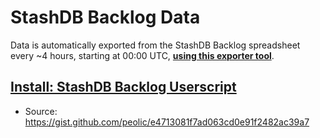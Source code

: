 # StashDB Backlog Data

Data is automatically exported from the StashDB Backlog spreadsheet every ~4 hours, starting at 00:00 UTC, [**using this exporter tool**](https://github.com/peolic/stashdb_backlog_export).

## [Install: StashDB Backlog Userscript](https://gist.github.com/peolic/e4713081f7ad063cd0e91f2482ac39a7/raw/stashdb-backlog.user.js)

* Source: https://gist.github.com/peolic/e4713081f7ad063cd0e91f2482ac39a7

